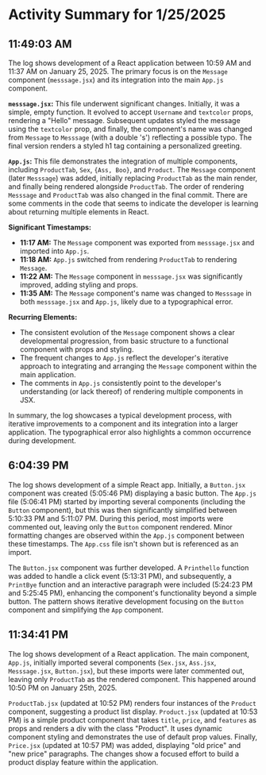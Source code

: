 # Activity Summary for 1/25/2025

## 11:49:03 AM
The log shows development of a React application between 10:59 AM and 11:37 AM on January 25, 2025.  The primary focus is on the `Message` component (`messsage.jsx`) and its integration into the main `App.js` component.


**`messsage.jsx`:** This file underwent significant changes. Initially, it was a simple, empty function. It evolved to accept `Username` and `textcolor` props, rendering a "Hello" message.  Subsequent updates styled the message using the `textcolor` prop, and finally, the component's name was changed from `Message` to `Messsage` (with a double 's') reflecting a possible typo. The final version renders a styled h1 tag containing a personalized greeting.


**`App.js`:** This file demonstrates the integration of multiple components, including `ProductTab`, `Sex`, `{Ass, Boo}`, and `Product`.  The `Message` component (later `Messsage`) was added, initially replacing `ProductTab` as the main render, and finally being rendered alongside `ProductTab`. The order of rendering `Messsage` and `ProductTab` was also changed in the final commit.  There are some comments in the code that seems to indicate the developer is learning about returning multiple elements in React.


**Significant Timestamps:**

* **11:17 AM:**  The `Message` component was exported from `messsage.jsx` and imported into `App.js`.
* **11:18 AM:** `App.js` switched from rendering `ProductTab` to rendering `Message`.
* **11:22 AM:** The `Message` component in `messsage.jsx` was significantly improved, adding styling and props.
* **11:35 AM:** The `Message` component's name was changed to `Messsage` in both `messsage.jsx` and `App.js`, likely due to a typographical error.


**Recurring Elements:**

* The consistent evolution of the `Message` component shows a clear developmental progression, from basic structure to a functional component with props and styling.
* The frequent changes to `App.js` reflect the developer's iterative approach to integrating and arranging the `Message` component within the main application.
* The comments in `App.js` consistently point to the developer's understanding (or lack thereof) of rendering multiple components in JSX.

In summary, the log showcases a typical development process, with iterative improvements to a component and its integration into a larger application.  The typographical error also highlights a common occurrence during development.


## 6:04:39 PM
The log shows development of a simple React app.  Initially, a `Button.jsx` component was created (5:05:46 PM) displaying a basic button.  The `App.js` file (5:06:41 PM) started by importing several components (including the `Button` component), but this was then significantly simplified between 5:10:33 PM and 5:11:07 PM.  During this period, most imports were commented out, leaving only the `Button` component rendered. Minor formatting changes are observed within the `App.js` component between these timestamps. The `App.css` file isn't shown but is referenced as an import.

The `Button.jsx` component was further developed.  A `Printhello` function was added to handle a click event (5:13:31 PM), and subsequently, a `PrintBye` function and an interactive paragraph were included (5:24:23 PM and 5:25:45 PM), enhancing the component's functionality beyond a simple button.  The pattern shows iterative development focusing on the `Button` component and simplifying the `App` component.


## 11:34:41 PM
The log shows development of a React application.  The main component, `App.js`, initially imported several components (`Sex.jsx`, `Ass.jsx`, `Messsage.jsx`, `Button.jsx`), but these imports were later commented out, leaving only `ProductTab` as the rendered component.  This happened around 10:50 PM on January 25th, 2025.

`ProductTab.jsx` (updated at 10:52 PM) renders four instances of the `Product` component, suggesting a product list display.  `Product.jsx` (updated at 10:53 PM) is a simple product component that takes `title`, `price`, and `features` as props and renders a div with the class "Product". It uses dynamic component styling and demonstrates the use of default prop values. Finally, `Price.jsx` (updated at 10:57 PM) was added, displaying "old price" and "new price" paragraphs.  The changes show a focused effort to build a product display feature within the application.
